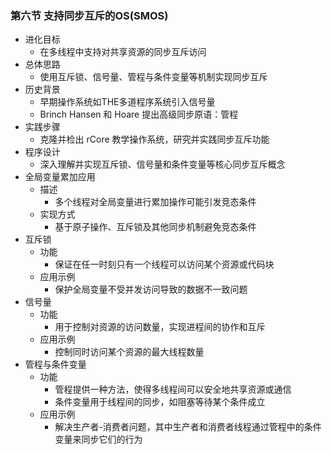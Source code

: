 ### 第六节 支持同步互斥的OS(SMOS)
- 进化目标
  - 在多线程中支持对共享资源的同步互斥访问
- 总体思路
  - 使用互斥锁、信号量、管程与条件变量等机制实现同步互斥
- 历史背景
  - 早期操作系统如THE多道程序系统引入信号量
  - Brinch Hansen 和 Hoare 提出高级同步原语：管程
- 实践步骤
  - 克隆并检出 rCore 教学操作系统，研究并实践同步互斥功能
- 程序设计
  - 深入理解并实现互斥锁、信号量和条件变量等核心同步互斥概念
- 全局变量累加应用
  - 描述
    - 多个线程对全局变量进行累加操作可能引发竞态条件
  - 实现方式
    - 基于原子操作、互斥锁及其他同步机制避免竞态条件
- 互斥锁
  - 功能
    - 保证在任一时刻只有一个线程可以访问某个资源或代码块
  - 应用示例
    - 保护全局变量不受并发访问导致的数据不一致问题
- 信号量
  - 功能
    - 用于控制对资源的访问数量，实现进程间的协作和互斥
  - 应用示例
    - 控制同时访问某个资源的最大线程数量
- 管程与条件变量
  - 功能
    - 管程提供一种方法，使得多线程间可以安全地共享资源或通信
    - 条件变量用于线程间的同步，如阻塞等待某个条件成立
  - 应用示例
    - 解决生产者-消费者问题，其中生产者和消费者线程通过管程中的条件变量来同步它们的行为




